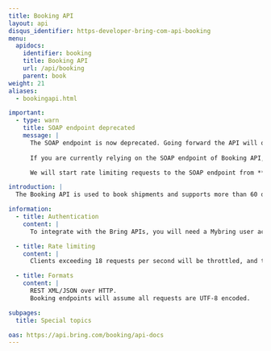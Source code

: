 ```yaml
---
title: Booking API
layout: api
disqus_identifier: https-developer-bring-com-api-booking
menu:
  apidocs:
    identifier: booking
    title: Booking API
    url: /api/booking
    parent: book
weight: 21
aliases:
  - bookingapi.html

important:
  - type: warn
    title: SOAP endpoint deprecated
    message: |
      The SOAP endpoint is now deprecated. Going forward the API will only support `application/json` and `application/xml` as Content-Type.
      
      If you are currently relying on the SOAP endpoint of Booking API, please migrate to the [JSON/XML over HTTP based endpoints](/api/booking/#make-a-booking-post).

      We will start rate limiting requests to the SOAP endpoint from **1 September 2024**, with gradually reduced request rate until **1 October**. This means that you will risk rejected requests because of rate limiting after **1 September**.

introduction: |
  The Booking API is used to book shipments and supports more than 60 different services as well as a variety of additional services. Each shipment is booked individually, and shipment number, tracking link, EDI-prenotification, label and other transport documents are created as part of the transaction. The API can also provide a list of supported services and countries based on your agreement with Bring (i.e. the customer numbers attached to your user). The Booking API has similarities with the Shipment API, but there are [differences](/api/booking-shipment/).

information:
  - title: Authentication
    content: |
      To integrate with the Bring APIs, you will need a Mybring user account with an API key. Information about prerequisites and authentication headers can be found on the general API [Getting Started page](/api/). In addition to authentication, you need to be [authorized](#authorization).

  - title: Rate limiting
    content: |
      Clients exceeding 18 requests per second will be throttled, and the response will contain http status code 429. If you have a use case requiring rates above the limit, please contact developer-booking@bring.com for assistance.

  - title: Formats
    content: |
      REST XML/JSON over HTTP.
      Booking endpoints will assume all requests are UTF-8 encoded.

subpages:
  title: Special topics

oas: https://api.bring.com/booking/api-docs
---
```

